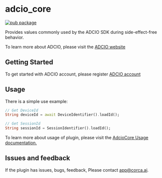 #  adcio_core
[![pub package](https://img.shields.io/pub/v/adcio_core.svg)](https://pub.dev/packages/adcio_core)

Provides values commonly used by the ADCIO SDK during side-effect-free behavior.

To learn more about ADCIO, please visit the [ADCIO website](https://www.adcio.ai/)

## Getting Started
To get started with ADCIO account, please register [ADCIO account](https://app.adcio.ai/en/)

## Usage
There is a simple use example:
```dart
// Get DeviceId
String deviceId = await DeviceIdentifier().loadId();

// Get SessionId
String sessionId = SessionIdentifier().loadId();
```
To learn more about usage of plugin, please visit the [AdcioCore Usage documentation.](https://docs.adcio.ai/en/sdk/flutter/core)

## Issues and feedback
If the plugin has issues, bugs, feedback, Please contact <app@corca.ai>.